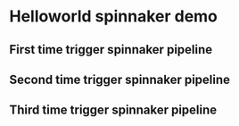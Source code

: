 # Helloworld spinnaker demo

## First time trigger spinnaker pipeline
## Second time trigger spinnaker pipeline
## Third time trigger spinnaker pipeline
